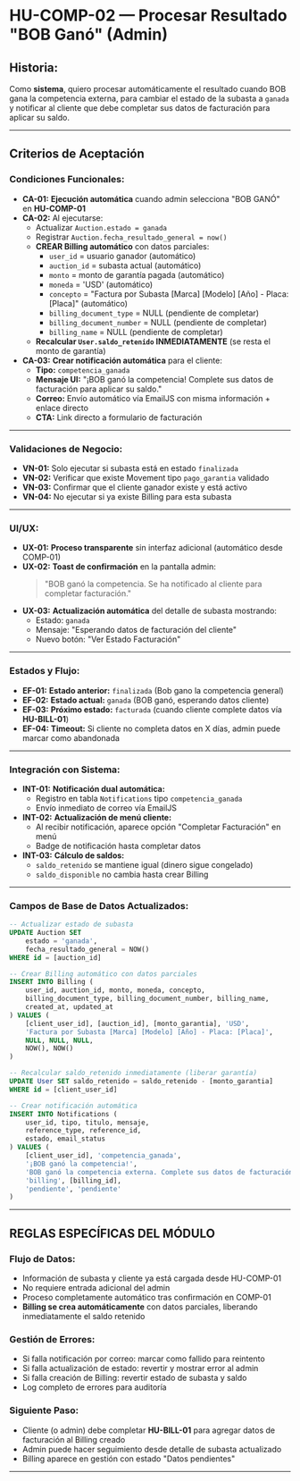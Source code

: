 # HU-COMP-02 — Procesar Resultado "BOB Ganó" (Admin)

## **Historia:**

Como **sistema**, quiero procesar automáticamente el resultado cuando BOB gana la competencia externa, para cambiar el estado de la subasta a `ganada` y notificar al cliente que debe completar sus datos de facturación para aplicar su saldo.

---

## **Criterios de Aceptación**

### **Condiciones Funcionales:**

- **CA-01:** **Ejecución automática** cuando admin selecciona "BOB GANÓ" en **HU-COMP-01**
- **CA-02:** Al ejecutarse:
    - Actualizar `Auction.estado = ganada`
    - Registrar `Auction.fecha_resultado_general = now()`
    - **CREAR Billing automático** con datos parciales:
        - `user_id` = usuario ganador (automático)
        - `auction_id` = subasta actual (automático)
        - `monto` = monto de garantía pagada (automático)
        - `moneda` = 'USD' (automático)
        - `concepto` = "Factura por Subasta [Marca] [Modelo] [Año] - Placa: [Placa]" (automático)
        - `billing_document_type` = NULL (pendiente de completar)
        - `billing_document_number` = NULL (pendiente de completar)
        - `billing_name` = NULL (pendiente de completar)
    - **Recalcular `User.saldo_retenido` INMEDIATAMENTE** (se resta el monto de garantía)
- **CA-03:** **Crear notificación automática** para el cliente:
    - **Tipo:** `competencia_ganada`
    - **Mensaje UI:** "¡BOB ganó la competencia! Complete sus datos de facturación para aplicar su saldo."
    - **Correo:** Envío automático vía EmailJS con misma información + enlace directo
    - **CTA:** Link directo a formulario de facturación

---

### **Validaciones de Negocio:**

- **VN-01:** Solo ejecutar si subasta está en estado `finalizada`
- **VN-02:** Verificar que existe Movement tipo `pago_garantia` validado
- **VN-03:** Confirmar que el cliente ganador existe y está activo
- **VN-04:** No ejecutar si ya existe Billing para esta subasta

---

### **UI/UX:**

- **UX-01:** **Proceso transparente** sin interfaz adicional (automático desde COMP-01)
- **UX-02:** **Toast de confirmación** en la pantalla admin:
    > "BOB ganó la competencia. Se ha notificado al cliente para completar facturación."
- **UX-03:** **Actualización automática** del detalle de subasta mostrando:
    - Estado: `ganada`
    - Mensaje: "Esperando datos de facturación del cliente"
    - Nuevo botón: "Ver Estado Facturación"

---

### **Estados y Flujo:**

- **EF-01:** **Estado anterior:** `finalizada` (Bob gano la competencia general)
- **EF-02:** **Estado actual:** `ganada` (BOB ganó, esperando datos cliente)
- **EF-03:** **Próximo estado:** `facturada` (cuando cliente complete datos vía **HU-BILL-01**)
- **EF-04:** **Timeout:** Si cliente no completa datos en X días, admin puede marcar como abandonada

---

### **Integración con Sistema:**

- **INT-01:** **Notificación dual automática:**
    - Registro en tabla `Notifications` tipo `competencia_ganada`
    - Envío inmediato de correo vía EmailJS
- **INT-02:** **Actualización de menú cliente:**
    - Al recibir notificación, aparece opción "Completar Facturación" en menú
    - Badge de notificación hasta completar datos
- **INT-03:** **Cálculo de saldos:**
    - `saldo_retenido` se mantiene igual (dinero sigue congelado)
    - `saldo_disponible` no cambia hasta crear Billing

---

### **Campos de Base de Datos Actualizados:**

```sql
-- Actualizar estado de subasta
UPDATE Auction SET
    estado = 'ganada',
    fecha_resultado_general = NOW()
WHERE id = [auction_id]

-- Crear Billing automático con datos parciales
INSERT INTO Billing (
    user_id, auction_id, monto, moneda, concepto,
    billing_document_type, billing_document_number, billing_name,
    created_at, updated_at
) VALUES (
    [client_user_id], [auction_id], [monto_garantia], 'USD',
    'Factura por Subasta [Marca] [Modelo] [Año] - Placa: [Placa]',
    NULL, NULL, NULL,
    NOW(), NOW()
)

-- Recalcular saldo_retenido inmediatamente (liberar garantía)
UPDATE User SET saldo_retenido = saldo_retenido - [monto_garantia]
WHERE id = [client_user_id]

-- Crear notificación automática
INSERT INTO Notifications (
    user_id, tipo, titulo, mensaje,
    reference_type, reference_id,
    estado, email_status
) VALUES (
    [client_user_id], 'competencia_ganada',
    '¡BOB ganó la competencia!',
    'BOB ganó la competencia externa. Complete sus datos de facturación para finalizar el proceso.',
    'billing', [billing_id],
    'pendiente', 'pendiente'
)
```

---

## **REGLAS ESPECÍFICAS DEL MÓDULO**

### **Flujo de Datos:**
- Información de subasta y cliente ya está cargada desde HU-COMP-01
- No requiere entrada adicional del admin
- Proceso completamente automático tras confirmación en COMP-01
- **Billing se crea automáticamente** con datos parciales, liberando inmediatamente el saldo retenido

### **Gestión de Errores:**
- Si falla notificación por correo: marcar como fallido para reintento
- Si falla actualización de estado: revertir y mostrar error al admin
- Si falla creación de Billing: revertir estado de subasta y saldo
- Log completo de errores para auditoría

### **Siguiente Paso:**
- Cliente (o admin) debe completar **HU-BILL-01** para agregar datos de facturación al Billing creado
- Admin puede hacer seguimiento desde detalle de subasta actualizado
- Billing aparece en gestión con estado "Datos pendientes"

---